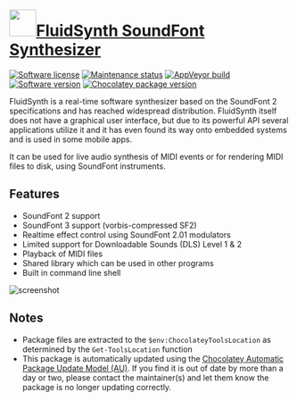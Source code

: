 # [<img src="https://cdn.jsdelivr.net/gh/dgalbraith/chocolatey-packages@b88007b58b05fbad5dfa762525117160741cd06a/icons/fluidsynth.png" width="48" height="48" />FluidSynth SoundFont Synthesizer](https://chocolatey.org/packages/fluidsynth)

[![Software license](https://img.shields.io/badge/License-LGPLv2.1-blue.svg)](https://github.com/FluidSynth/fluidsynth/blob/master/LICENSE)
[![Maintenance status](https://img.shields.io/badge/maintained%3F-yes-green.svg)](https://gitHub.com/dgalbraith/chocolatey-packages/graphs/commit-activity)
[![AppVeyor build](https://img.shields.io/appveyor/ci/dgalbraith/chocolatey-packages)](https://ci.appveyor.com/project/dgalbraith/chocolatey-packages)
[![Software version](https://img.shields.io/badge/Source-v2.3.2-blue.svg)](https://github.com/FluidSynth/fluidsynth/releases/tag/v2.3.2)
[![Chocolatey package version](https://img.shields.io/chocolatey/v/fluidsynth?label=Chocolatey)](https://chocolatey.org/packages/fluidsynth)

FluidSynth is a real-time software synthesizer based on the SoundFont 2 specifications and has reached widespread
distribution. FluidSynth itself does not have a graphical user interface, but due to its powerful API several
applications utilize it and it has even found its way onto embedded systems and is used in some mobile apps.

It can be used for live audio synthesis of MIDI events or for rendering MIDI files to disk, using SoundFont
instruments.

## Features

* SoundFont 2 support
* SoundFont 3 support (vorbis-compressed SF2)
* Realtime effect control using SoundFont 2.01 modulators
* Limited support for Downloadable Sounds (DLS) Level 1 & 2
* Playback of MIDI files
* Shared library which can be used in other programs
* Built in command line shell

![screenshot](https://cdn.jsdelivr.net/gh/dgalbraith/chocolatey-packages@b88007b58b05fbad5dfa762525117160741cd06a/automatic/fluidsynth/screenshot.png)

## Notes

* Package files are extracted to the `$env:ChocolateyToolsLocation` as determined by the `Get-ToolsLocation` function
* This package is automatically updated using the [Chocolatey Automatic Package Update Model (AU)](https://github.com/majkinetor/au/blob/master/README.md).
  If you find it is out of date by more than a day or two, please contact the maintainer(s) and let them know the package is no longer updating correctly.
